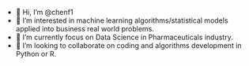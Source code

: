 - 👋 Hi, I’m @chenf1
- 👀 I’m interested in machine learning algorithms/statistical models applied into business real world problems.
- 🌱 I’m currently focus on Data Science in Pharmaceuticals industry.
- 💞️ I’m looking to collaborate on coding and algorithms development in Python or R.

<!---
chenf1/chenf1 is a ✨ special ✨ repository because its `README.md` (this file) appears on your GitHub profile.
You can click the Preview link to take a look at your changes.
--->
